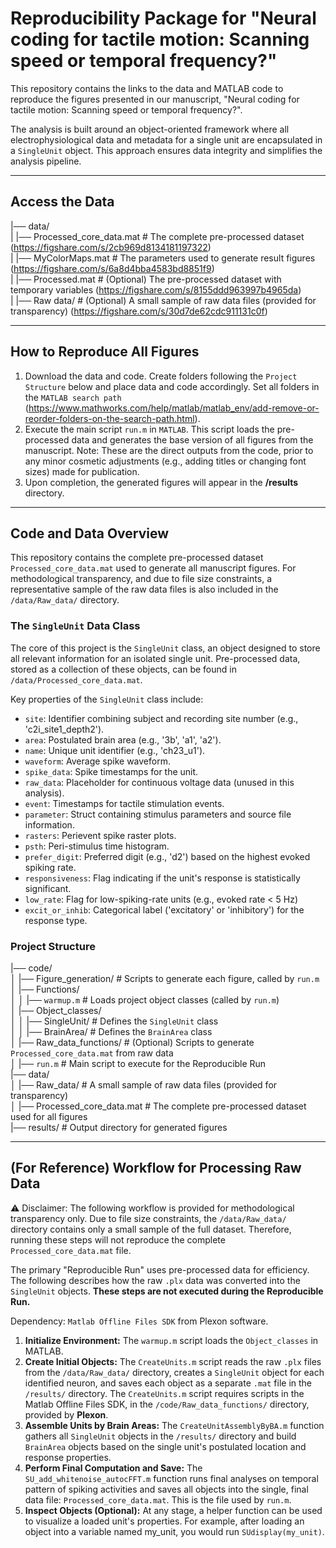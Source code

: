 # Reproducibility Package for "Neural coding for tactile motion: Scanning speed or temporal frequency?"

This repository contains the links to the data and MATLAB code to reproduce the figures presented in our manuscript, "Neural coding for tactile motion: Scanning speed or temporal frequency?".

The analysis is built around an object-oriented framework where all electrophysiological data and metadata for a single unit are encapsulated in a `SingleUnit` object. This approach ensures data integrity and simplifies the analysis pipeline.

---

## Access the Data

|── data/  
|  |── Processed_core_data.mat # The complete pre-processed dataset (https://figshare.com/s/2cb969d8134181197322)  
|  |── MyColorMaps.mat # The parameters used to generate result figures (https://figshare.com/s/6a8d4bba4583bd8851f9)  
|  |── Processed.mat # (Optional) The pre-processed dataset with temporary variables (https://figshare.com/s/8155ddd963997b4965da)  
|  |── Raw data/ # (Optional) A small sample of raw data files (provided for transparency) (https://figshare.com/s/30d7de62cdc911131c0f)  

---

## How to Reproduce All Figures

1.  Download the data and code. Create folders following the `Project Structure` below and place data and code accordingly. Set all folders in the `MATLAB search path` (https://www.mathworks.com/help/matlab/matlab_env/add-remove-or-reorder-folders-on-the-search-path.html).
2.  Execute the main script `run.m` in `MATLAB`. This script loads the pre-processed data and generates the base version of all figures from the manuscript. Note: These are the direct outputs from the code, prior to any minor cosmetic adjustments (e.g., adding titles or changing font sizes) made for publication.
3.  Upon completion, the generated figures will appear in the **/results** directory.

---

## Code and Data Overview

This repository contains the complete pre-processed dataset `Processed_core_data.mat` used to generate all manuscript figures. For methodological transparency, and due to file size constraints, a representative sample of the raw data files is also included in the `/data/Raw_data/` directory.

### The `SingleUnit` Data Class

The core of this project is the `SingleUnit` class, an object designed to store all relevant information for an isolated single unit. Pre-processed data, stored as a collection of these objects, can be found in `/data/Processed_core_data.mat`.

Key properties of the `SingleUnit` class include:
*   `site`: Identifier combining subject and recording site number (e.g., 'c2i_site1_depth2').
*   `area`: Postulated brain area (e.g., '3b', 'a1', 'a2').
*   `name`: Unique unit identifier (e.g., 'ch23_u1').
*   `waveform`: Average spike waveform.
*   `spike_data`: Spike timestamps for the unit. 
*   `raw_data`: Placeholder for continuous voltage data (unused in this analysis).
*   `event`: Timestamps for tactile stimulation events.
*   `parameter`: Struct containing stimulus parameters and source file information.
*   `rasters`: Perievent spike raster plots.
*   `psth`: Peri-stimulus time histogram.
*   `prefer_digit`: Preferred digit (e.g., 'd2') based on the highest evoked spiking rate.
*   `responsiveness`: Flag indicating if the unit's response is statistically significant.
*   `low_rate`: Flag for low-spiking-rate units (e.g., evoked rate < 5 Hz)
*   `excit_or_inhib`: Categorical label ('excitatory' or 'inhibitory') for the response type.

### Project Structure 

|── code/  
│    |── Figure_generation/ # Scripts to generate each figure, called by `run.m`  
│    |── Functions/  
│    │    |── `warmup.m` # Loads project object classes (called by `run.m`)  
│    |── Object_classes/  
│    │    |── SingleUnit/ # Defines the `SingleUnit` class  
│    │    |── BrainArea/ # Defines the `BrainArea` class  
│    |── Raw_data_functions/ # (Optional) Scripts to generate `Processed_core_data.mat` from raw data  
│    |── `run.m` # Main script to execute for the Reproducible Run  
|── data/  
│    |── Raw_data/ # A small sample of raw data files (provided for transparency)  
│    |── Processed_core_data.mat # The complete pre-processed dataset used for all figures  
|── results/ # Output directory for generated figures  

---

## (For Reference) Workflow for Processing Raw Data

⚠️ Disclaimer: The following workflow is provided for methodological transparency only. Due to file size constraints, the `/data/Raw_data/` directory contains only a small sample of the full dataset. Therefore, running these steps will not reproduce the complete `Processed_core_data.mat` file.

The primary "Reproducible Run" uses pre-processed data for efficiency. The following describes how the raw `.plx` data was converted into the `SingleUnit` objects. **These steps are not executed during the Reproducible Run.**

Dependency: `Matlab Offline Files SDK` from Plexon software.

1.  **Initialize Environment:** The `warmup.m` script loads the `Object_classes` in MATLAB.
2.  **Create Initial Objects:** The `CreateUnits.m` script reads the raw `.plx` files from the `/data/Raw_data/` directory, creates a `SingleUnit` object for each identified neuron, and saves each object as a separate `.mat` file in the `/results/` directory. The `CreateUnits.m` script requires scripts in the Matlab Offline Files SDK, in the `/code/Raw_data_functions/` directory, provided by **Plexon**. 
3.  **Assemble Units by Brain Areas:** The `CreateUnitAssemblyByBA.m` function gathers all `SingleUnit` objects in the `/results/` directory and build `BrainArea` objects based on the single unit's postulated location and response properties.  
4.  **Perform Final Computation and Save:** The `SU_add_whitenoise_autocFFT.m` function runs final analyses on temporal pattern of spiking activities and saves all objects into the single, final data file: `Processed_core_data.mat`. This is the file used by `run.m`.
5.  **Inspect Objects (Optional):** At any stage, a helper function can be used to visualize a loaded unit's properties. For example, after loading an object into a variable named my_unit, you would run `SUdisplay(my_unit)`.
